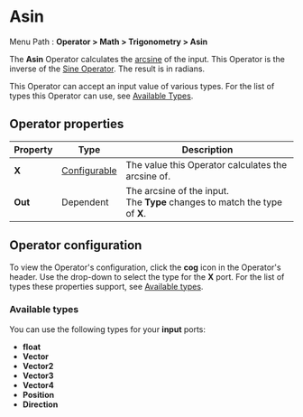 # Asin

Menu Path : **Operator > Math > Trigonometry > Asin**  

The **Asin** Operator calculates the [arcsine](https://docs.unity3d.com/ScriptReference/Mathf.Asin.html) of the input. This Operator is the inverse of the [Sine Operator](Operator-Sine.md). The result is in radians.

This Operator can accept an input value of various types. For the list of types this Operator can use, see [Available Types](#AvailableTypes).

## Operator properties

| **Property** | **Type**                                | **Description**                                              |
| ------------ | --------------------------------------- | ------------------------------------------------------------ |
| **X**        | [Configurable](#operator-configuration) | The value this Operator calculates the arcsine of.           |
| **Out**      | Dependent                               | The arcsine of the input.<br/>The **Type** changes to match the type of **X**. |

## Operator configuration

To view the Operator's configuration, click the **cog** icon in the Operator's header. Use the drop-down to select the type for the **X** port. For the list of types these properties support, see [Available types](#AvailableTypes).

<a name="AvailableTypes"></a>

### Available types

You can use the following types for your **input** ports:

- **float**
- **Vector**
- **Vector2**
- **Vector3**
- **Vector4**
- **Position**
- **Direction**